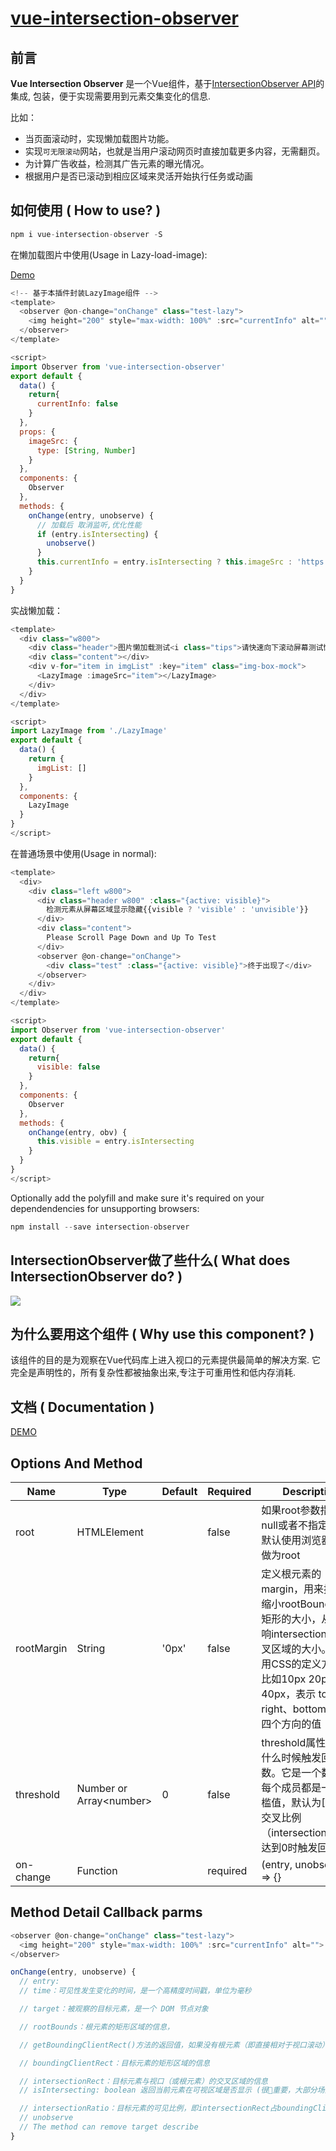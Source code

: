 # [vue-intersection-observer](https://github.com/BiYuqi/vue-intersection-observer)

## 前言
**Vue Intersection Observer** 是一个Vue组件，基于[IntersectionObserver API](https://developer.mozilla.org/zh-CN/docs/Web/API/Intersection_Observer_API)的集成, 包装，便于实现需要用到元素交集变化的信息.

比如：
* 当页面滚动时，实现懒加载图片功能。
* 实现`可无限滚动`网站，也就是当用户滚动网页时直接加载更多内容，无需翻页。
* 为计算广告收益，检测其广告元素的曝光情况。
* 根据用户是否已滚动到相应区域来灵活开始执行任务或动画

## 如何使用 ( How to use? )

```js
npm i vue-intersection-observer -S
```

在懒加载图片中使用(Usage in Lazy-load-image):

[Demo](https://biyuqi.github.io/vue-intersection-observer/#/lazy-load)

```js
<!-- 基于本插件封装LazyImage组件 -->
<template>
  <observer @on-change="onChange" class="test-lazy">
    <img height="200" style="max-width: 100%" :src="currentInfo" alt="">
  </observer>
</template>

<script>
import Observer from 'vue-intersection-observer'
export default {
  data() {
    return{
      currentInfo: false
    }
  },
  props: {
    imageSrc: {
      type: [String, Number]
    }
  },
  components: {
    Observer
  },
  methods: {
    onChange(entry, unobserve) {
      // 加载后 取消监听,优化性能
      if (entry.isIntersecting) {
        unobserve()
      }
      this.currentInfo = entry.isIntersecting ? this.imageSrc : 'https://avatars2.githubusercontent.com/u/20992106?s=460&v=4'
    }
  }
}
```
实战懒加载：
```js
<template>
  <div class="w800">
    <div class="header">图片懒加载测试<i class="tips">请快速向下滚动屏幕测试懒加载</i></div>
    <div class="content"></div>
    <div v-for="item in imgList" :key="item" class="img-box-mock">
      <LazyImage :imageSrc="item"></LazyImage>
    </div>
  </div>
</template>

<script>
import LazyImage from './LazyImage'
export default {
  data() {
    return {
      imgList: []
    }
  },
  components: {
    LazyImage
  }
}
</script>
```

在普通场景中使用(Usage in normal):
```js
<template>
  <div>
    <div class="left w800">
      <div class="header w800" :class="{active: visible}">
        检测元素从屏幕区域显示隐藏{{visible ? 'visible' : 'unvisible'}}
      </div>
      <div class="content">
        Please Scroll Page Down and Up To Test
      </div>
      <observer @on-change="onChange">
        <div class="test" :class="{active: visible}">终于出现了</div>
      </observer>
    </div>
  </div>
</template>

<script>
import Observer from 'vue-intersection-observer'
export default {
  data() {
    return{
      visible: false
    }
  },
  components: {
    Observer
  },
  methods: {
    onChange(entry, obv) {
      this.visible = entry.isIntersecting
    }
  }
}
</script>
```

Optionally add the polyfill and make sure it's required on your dependendencies for unsupporting browsers:

```js
npm install --save intersection-observer
```

## IntersectionObserver做了些什么( What does IntersectionObserver do? )

![](http://loadingmore-1254319003.coscd.myqcloud.com/observe.png)

## 为什么要用这个组件 ( Why use this component? )

该组件的目的是为观察在Vue代码库上进入视口的元素提供最简单的解决方案. 它完全是声明性的，所有复杂性都被抽象出来,专注于可重用性和低内存消耗.

## 文档 ( Documentation )

[DEMO](https://biyuqi.github.io/vue-intersection-observer)

## Options And Method
Name | Type | Default | Required | Description
--------- | --------- | --------- | --------- | ---------
root | HTMLElement |   | false | 如果root参数指定为null或者不指定的时候默认使用浏览器视口做为root
rootMargin | String | '0px' | false | 定义根元素的margin，用来扩展或缩小rootBounds这个矩形的大小，从而影响intersectionRect交叉区域的大小。它使用CSS的定义方法，比如10px 20px 30px 40px，表示 top、right、bottom 和 left 四个方向的值
threshold | Number or Array\<number> | 0 | false | threshold属性决定了什么时候触发回调函数。它是一个数组，每个成员都是一个门槛值，默认为[0]，即交叉比例（intersectionRatio）达到0时触发回调函数
on-change |  Function | | required | (entry, unobserve) => {}

## Method Detail Callback parms
```js
<observer @on-change="onChange" class="test-lazy">
  <img height="200" style="max-width: 100%" :src="currentInfo" alt="">
</observer>

onChange(entry, unobserve) {
  // entry: 
  // time：可见性发生变化的时间，是一个高精度时间戳，单位为毫秒

  // target：被观察的目标元素，是一个 DOM 节点对象

  // rootBounds：根元素的矩形区域的信息，

  // getBoundingClientRect()方法的返回值，如果没有根元素（即直接相对于视口滚动），则返回null

  // boundingClientRect：目标元素的矩形区域的信息

  // intersectionRect：目标元素与视口（或根元素）的交叉区域的信息
  // isIntersecting: boolean 返回当前元素在可视区域是否显示 (很重要，大部分场景基于此字段判断)

  // intersectionRatio：目标元素的可见比例，即intersectionRect占boundingClientRect的比例，完全可见时为1，完全不可见时小于等于0
  // unobserve
  // The method can remove target describe
}
```
